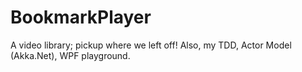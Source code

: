 # BookmarkPlayer
A video library; pickup where we left off! Also, my TDD, Actor Model (Akka.Net), WPF playground.
